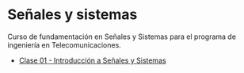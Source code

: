 # Señales y sistemas
Curso de fundamentación en Señales y Sistemas para el programa de ingeniería en Telecomunicaciones.
- [Clase 01 - Introducción a Señales y Sistemas](https://colab.research.google.com/github/avilagab/Circuits/blob/main/SYS/SYS01.ipynb)
